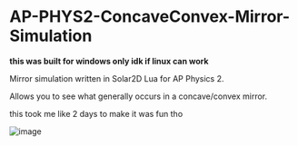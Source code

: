 # AP-PHYS2-ConcaveConvex-Mirror-Simulation
**this was built for windows only idk if linux can work**

Mirror simulation written in Solar2D Lua for AP Physics 2.

Allows you to see what generally occurs in a concave/convex mirror.

this took me like 2 days to make it was fun tho

![image](https://github.com/user-attachments/assets/2ac738d7-5a44-474e-822b-bd56dcff54ff)
